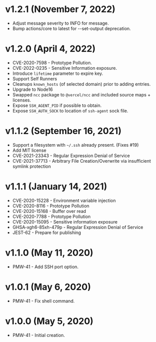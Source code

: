# v1.2.1 (November 7, 2022)
 * Adjust message severity to INFO for message.
 * Bump actions/core to latest for --set-output deprecation.

# v1.2.0 (April 4, 2022)
 * CVE-2020-7598 - Prototype Pollution.
 * CVE-2022-0235 - Sensitive Information exposure.
 * Introduce `lifetime` parameter to expire key.
 * Support Self Runners
 * Cleanups `known_hosts` (of selected domain) prior to adding entries.
 * Upgrade to Node16
 * Swapped `ncc` package to `@vercel/ncc` and included source maps + licenses.
 * Expose `SSH_AGENT_PID` if possible to obtain.
 * Expose `SSH_AUTH_SOCK` to location of `ssh-agent` sock file.

# v1.1.2 (September 16, 2021)
 * Support a filesystem with `~/.ssh` already present. (Fixes #19)
 * Add MIT license
 * CVE-2021-23343 - Regular Expression Denial of Service
 * CVE-2021-37713 - Arbitrary File Creation/Overwrite via insufficient symlink protection

# v1.1.1 (January 14, 2021)
 * CVE-2020-15228 - Environment variable injection
 * CVE-2020-8116 - Prototype Pollution
 * CVE-2020-15168 - Buffer over read
 * CVE-2020-7788 - Prototype Pollution
 * CVE-2020-15095 - Sensitive information exposure  
 * GHSA-xgh6-85xh-479p - Regular Expression Denial of Service  
 * JEST-62 - Prepare for publishing

# v1.1.0 (May 11, 2020)
 * PMW-41 - Add SSH port option.
 
# v1.0.1 (May 6, 2020)
 * PMW-41 - Fix shell command.
 
# v1.0.0 (May 5, 2020)
 * PMW-41 - Initial creation.
